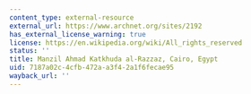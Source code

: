 ```yaml
---
content_type: external-resource
external_url: https://www.archnet.org/sites/2192
has_external_license_warning: true
license: https://en.wikipedia.org/wiki/All_rights_reserved
status: ''
title: Manzil Ahmad Katkhuda al-Razzaz, Cairo, Egypt
uid: 7187a02c-4cfb-472a-a3f4-2a1f6fecae95
wayback_url: ''
---
```

